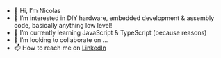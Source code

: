 - 👋 Hi, I’m Nicolas
- 👀 I’m interested in DIY hardware, embedded development & assembly code, basically anything low level!
- 🌱 I’m currently learning JavaScript & TypeScript (because reasons)
- 💞️ I’m looking to collaborate on ...
- 📫 How to reach me on [LinkedIn](https://www.google.com/url?sa=t&rct=j&q=&esrc=s&source=web&cd=&cad=rja&uact=8&ved=2ahUKEwiv_I2tjqL0AhUvRDABHQtEB1gQFnoECAgQAQ&url=https%3A%2F%2Fca.linkedin.com%2Fin%2Fnicolas-montmarquette-16a50853&usg=AOvVaw0j0kbwM40NrRMc7ycABu0m)

<!---
nmontmarquette/nmontmarquette is a ✨ special ✨ repository because its `README.md` (this file) appears on your GitHub profile.
You can click the Preview link to take a look at your changes.
--->
